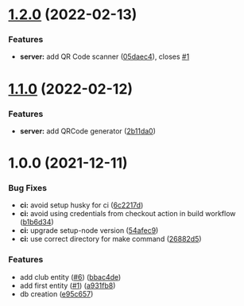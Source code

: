 # [1.2.0](https://github.com/Thomgrus/judoclub/compare/v1.1.0...v1.2.0) (2022-02-13)


### Features

* **server:** add QR Code scanner ([05daec4](https://github.com/Thomgrus/judoclub/commit/05daec460eb8e4186dcf5e98f5d55d20712f1a0d)), closes [#1](https://github.com/Thomgrus/judoclub/issues/1)

# [1.1.0](https://github.com/Thomgrus/judoclub/compare/v1.0.0...v1.1.0) (2022-02-12)


### Features

* **server:** add QRCode generator ([2b11da0](https://github.com/Thomgrus/judoclub/commit/2b11da069c3fb9018a05f8fbff3c42e12ed0eb78))

# 1.0.0 (2021-12-11)


### Bug Fixes

* **ci:** avoid setup husky for ci ([6c2217d](https://github.com/Thomgrus/judoclub/commit/6c2217de4c09cd542d181c10ba251d43e8b3f79f))
* **ci:** avoid using credentials from checkout action in build workflow ([b1b6d34](https://github.com/Thomgrus/judoclub/commit/b1b6d34973dd91d2ddef690173ffcb22f4375d0f))
* **ci:** upgrade setup-node version ([54afec9](https://github.com/Thomgrus/judoclub/commit/54afec9e98e949332cb15efcd9259f629effdf4c))
* **ci:** use correct directory for make command ([26882d5](https://github.com/Thomgrus/judoclub/commit/26882d5c6ba86db09c1599f4b8112fc5348cebe7))


### Features

* add club entity ([#6](https://github.com/Thomgrus/judoclub/issues/6)) ([bbac4de](https://github.com/Thomgrus/judoclub/commit/bbac4de822863ec24063cf1ed1e8c3b17ef5b29d))
* add first entity ([#1](https://github.com/Thomgrus/judoclub/issues/1)) ([a931fb8](https://github.com/Thomgrus/judoclub/commit/a931fb84c8190fe77fae3bdf52565cc98951ad12))
* db creation ([e95c657](https://github.com/Thomgrus/judoclub/commit/e95c65743ae96cd83f3b17542a100c780d6359fb))
